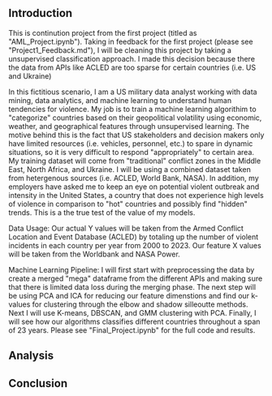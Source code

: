 ## Introduction
This is continution project from the first project (titled as "AML_Project.ipynb"). Taking in feedback for the first project (please see "Project1_Feedback.md"), I will be cleaning this project by taking a unsupervised classification approach. I made this decision because there the data from APIs like ACLED are too sparse for certain countries (i.e. US and Ukraine)

In this fictitious scenario, I am a US military data analyst working with data mining, data analytics, and machine learning to understand human tendencies for violence. My job is to train a machine learning algorithim to "categorize" countries based on their geopolitical volatility  using economic, weather, and geographical features through unsupervised learning. The motive behind this is the fact that US stakeholders and decision makers only have limited resources (i.e. vehicles, personnel, etc.) to spare in dynamic situations, so it is very difficult to respond "appropriately" to certain area. My training dataset will come from "traditional" conflict zones in the Middle East, North Africa, and Ukraine. I will be using a combined dataset taken from hetergenous sources (i.e. ACLED, World Bank, NASA). In addition, my employers have asked me to keep an eye on potential violent outbreak and intensity in the United States, a country that does not experience high levels of violence in comparison to "hot" countries and possibly find "hidden" trends. This is a the true test of the value of my models. 

Data Usage: Our actual Y values will be taken from the Armed Conflict Location and Event Database (ACLED) by totaling up the number of violent incidents in each country per year from 2000 to 2023. Our feature X values will be taken from the Worldbank and NASA Power. 

Machine Learning Pipeline: I will first start with preprocessing the data by create a merged "mega" dataframe from the different APIs and making sure that there is limited data loss during the merging phase. The next step will be using PCA and ICA for reducing our feature dimenstions and find our k-values for clustering through the elbow and shadow silleoutte methods. Next I will use K-means, DBSCAN, and GMM clustering with PCA.  Finally, I will see how our algorithms classifies different countries throughout a span of 23 years. Please see "Final_Project.ipynb" for the full code and results. 

## Analysis 




## Conclusion
